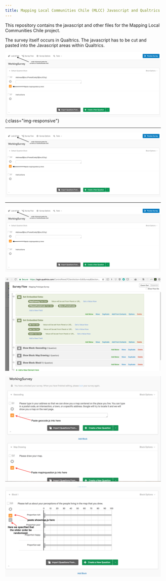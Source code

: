```yaml
---
title: Mapping Local Communities Chile (MLCC) Javascript and Qualtrics Project
---
```


This repository contains the javascript and other files for the Mapping Local Communities Chile project. 

The survey itself occurs in Qualtrics. The javascript has to be cut and pasted into the Javascript areas within Qualtrics.
<!--- ![My helpful screenshot]({{ "/assets/screenshot.jpg" | absolute_url }}) -->

![image-title-here](/assets/img/mlccqualtricsinstructions.png){:class="img-responsive"}

-----------------

![My helpful screenshot](assets/img/mlccqualtricsinstructions.png)

-----------------

![Step 1](https://github.com/bowers-illinois-edu/QualtricsMapping/blob/master/assets/img/mlccqualtricsinstructions.png)


![The Survey Flow](https://github.com/bowers-illinois-edu/QualtricsMapping/blob/master/assets/img/surveyflow.png)


![Step 3](https://github.com/bowers-illinois-edu/QualtricsMapping/blob/master/assets/img/geocodeanddraw.png)


![Step 4](https://github.com/bowers-illinois-edu/QualtricsMapping/blob/master/assets/img/showmapinquestion.png)

